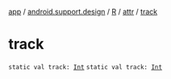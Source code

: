 [app](../../../index.md) / [android.support.design](../../index.md) / [R](../index.md) / [attr](index.md) / [track](./track.md)

# track

`static val track: `[`Int`](https://kotlinlang.org/api/latest/jvm/stdlib/kotlin/-int/index.html)
`static val track: `[`Int`](https://kotlinlang.org/api/latest/jvm/stdlib/kotlin/-int/index.html)
